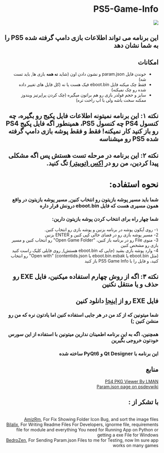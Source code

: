 <div dir=rtl>

<h1>PS5-Game-Info</h1>
<img src="images/Screenshot 2024-01-14 205102.png">

## این برنامه می تواند اطلاعات بازی دامپ گرفته شده PS5 را به شما نشان دهد

## امکانات

- خوندن فایل param.json و نشون دادن اون (شاید **نه همه** بازی ها, باید تست شه)
- فقط چک میکنه فایل eboot.bin فیک هست یا نه (کل فایل های تغییر داده شده رو چک نمیکنه)
- سایز و حجم فولدر بازی رو هم براتون میگیره (چک کردن پراپرتیز ویندوز ممکنه سخت باشه ولی با اپ راحت تره)

## نکته ۱: این برنامه نمیتونه اطلاعات فایل پکیج رو بگیره، چه کنسول PS4 چه کنسول PS5، همینطور اگه فایل پکیج PS4 رو باز کنید کار نمیکنه! فقط و فقط پوشه بازی دامپ گرفته شده PS5 رو ميشناسه
## نکته ۲: این برنامه در مرحله تست هستش پس اگه مشکلی پیدا کردین، من رو در [اکس (توییتر)](https://x.com/sinajet1) تگ کنید.

# نحوه استفاده:
### شما باید مسیر پوشه بازیتون رو انتخاب کنین, مسیر پوشه بازیتون در واقع همون مسیری هست که فایل eboot.bin درونش قرار داره
### شما چهار راه برای انتخاب کردن پوشه بازیتون دارین:
۱- روی آیکون پوشه در برنامه بزنین و پوشه بازی رو انتخاب کنین.</br>
2- مسیر پوشه بازی رو در فضای خالی کپی کنین و ENTER بزنین</br>
3- منوی File رو در برنامه باز کنین، "Open Game Folder" رو انتخاب کنین و مسیر بازی رو مشخص کنین</br>
4- وارد پوشه بازی بشید (جایی که eboot.bin هستش), روی فایلی کلیک راست کنید (مثل eboot.bin یا eboot.bin.esbak یا contentids.json) "Open with" رو انتخاب کنید، و فایل را با PS5 Game Info باز کنید</br>
## نکته ۳: اگه از روش چهارم استفاده میکنین، فایل EXE رو حذف و یا منتقل نکنین
## فایل EXE رو از <a href="https://github.com/sinajet/PS5-Game-Info/releases/">اینجا</a> دانلود کنین
### شما میتونین که از کد من در هر جایی استفاده کنین اما یادتون نره که من رو منشن کنین ;)
### همچنین، اگه به این برنامه اطمینان ندارین میتونین با استفاده از این سورس خودتون خروجی بگیرین
### این برنامه با Qt Designer و PyQt6 ساخته شده

## منابع
<a href="https://www.psxhax.com/threads/ps4pkgviewer-a-ps4-pkg-viewer-by-lman-theleecherman.4784/">PS4 PKG Viewer By LMAN</a><br>
<a href="https://www.psdevwiki.com/ps5/Param.json">Param.json page on psdevwiki</a><br>
<h2>با تشکر از :</h2><br>
<a href="https://github.com/AmizRm">AmizRm</a>, For Fix Showing Folder Icon Bug, and sort the image files<br>
<a href="https://github.com/bilalix">Bilalix</a>, For Writing Readme Files For Developers, ignorme file, requirements file for module and everything You need for Running App on Python or getting a exe File for Windows<br>
<a href="https://twitter.com/BedroZen">BedroZen</a>, For Sending Param.json Files to me for Testing, now Im sure app works on many games<br>
